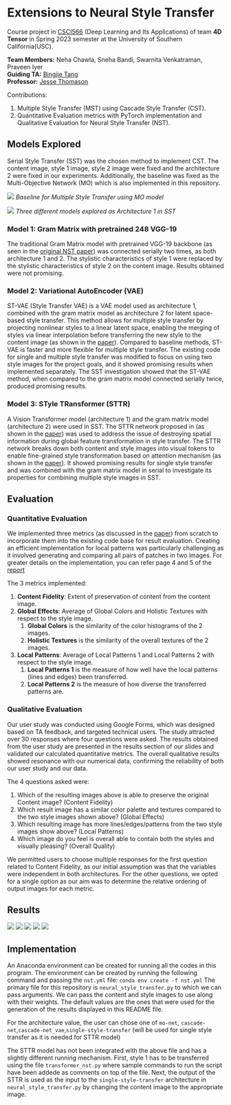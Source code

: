 # Extensions to Neural Style Transfer

Course project in [CSCI566](https://csci566-spring2023.github.io/) (Deep Learning and Its Applications) of team __4D Tensor__ in Spring 2023 semester at the University of Southern California(USC).

__Team Members:__ Neha Chawla, Sneha Bandi, Swarnita Venkatraman, Praveen Iyer<br>
__Guiding TA:__ [Bingjie Tang](https://bingjietang718.github.io/) <br>
__Professor:__ [Jesse Thomason](https://jessethomason.com/)

Contributions:
1. Multiple Style Transfer (MST) using Cascade Style Transfer (CST).
2. Quantitative Evaluation metrics with PyTorch implementation and Qualitative Evaluation for Neural Style Transfer (NST).

## Models Explored

Serial Style Transfer (SST) was the chosen method to implement CST. The content image, style 1 image, style 2 image were fixed and the architecture 2 were fixed in our experiments. Additionally, the baseline was fixed as the Multi-Objective Network (MO) which is also implemented in this repository.

![](readme-images/baseline.png)
*Baseline for Multiple Style Transfer using MO model*

![](readme-images/exp_design.png)
*Three different models explored as Architecture 1 in SST*

### Model 1: Gram Matrix with pretrained 248 VGG-19
The traditional Gram Matrix model with pretrained VGG-19 backbone (as seen in the [original NST paper](https://arxiv.org/abs/1508.06576)) was connected serially two times, as both architecture 1 and 2. The stylistic characteristics of style 1 were replaced by the stylistic characteristics of style 2 on the content image. Results obtained were not promising.

### Model 2: Variational AutoEncoder (VAE)
ST-VAE (Style Transfer VAE) is a VAE model used as architecture 1, combined with the gram matrix model as architecture 2 for latent space-based style transfer. This method allows for multiple style transfer by projecting nonlinear styles to a linear latent space, enabling the merging of styles via linear interpolation before transferring the new style to the content image (as shown in the [paper](https://arxiv.org/abs/2110.07375)). Compared to baseline methods, ST-VAE is faster and more flexible for multiple style transfer. The existing code for single and multiple style transfer was modified to focus on using two style images for the project goals, and it showed promising results when implemented separately. The SST investigation showed that the ST-VAE method, when compared to the gram matrix model connected serially twice, produced promising results.

### Model 3: STyle TRansformer (STTR)
A Vision Transformer model (architecture 1) and the gram matrix model (architecture 2) were used in SST. The STTR network proposed in (as shown in the [paper](https://arxiv.org/abs/2210.05176)) was used to address the issue of destroying spatial information during global feature transformation in style transfer. The STTR network breaks down both content and style images into visual tokens to enable fine-grained style transformation based on attention mechanism (as shown in the [paper](https://arxiv.org/abs/2105.14576)). It showed promising results for single style transfer and was combined with the gram matrix model in serial to investigate its properties for combining multiple style images in SST.

## Evaluation
### Quantitative Evaluation
We implemented three metrics (as discussed in the [paper](https://www.sciencedirect.com/science/article/abs/pii/S1077314221000473)) from scratch to incorporate them into the existing code base for result evaluation. Creating an efficient implementation for local patterns was particularly challenging as it involved generating and comparing all pairs of patches in two images. For greater details on the implementation, you can refer page 4 and 5 of the [report](documentation/6_CSCI566_Final_Project_Report.pdf)

The 3 metrics implemented:
1. __Content Fidelity__: Extent of preservation of content from the content image.
2. __Global Effects__: Average of Global Colors and Holistic Textures with respect to the style image.
    1. __Global Colors__ is the similarity of the color histograms of the 2 images.
    2. __Holistic Textures__ is the similarity of the overall textures of the 2 images.
3. __Local Patterns__: Average of Local Patterns 1 and Local Patterns 2 with respect to the style image.
    1. __Local Patterns 1__ is the measure of how well have the local patterns (lines and edges) been transferred.
    2. __Local Patterns 2__ is the measure of how diverse the transferred patterns are.
### Qualitative Evaluation
Our user study was conducted using Google Forms, which was designed based on TA feedback, and targeted technical users. The study attracted over 30 responses where four questions were asked. The results obtained from the user study are presented in the results section of our slides and validated our calculated quantitative metrics. The overall qualitative results showed resonance with our numerical data, confirming the reliability of both our user study and our data.

The 4 questions asked were:
1. Which of the resulting images above is able to preserve the original Content image? (Content Fidelity)
2. Which result image has a similar color palette and textures compared to the two style images shown above? (Global Effects)
3. Which resulting image has more lines/edges/patterns from the two style images show above? (Local Patterns)
4. Which image do you feel is overall able to contain both the styles and visually pleasing? (Overall Quality)

We permitted users to choose multiple responses for the first question related to Content Fidelity, as our initial assumption was that the variables were independent in both architectures. For the other questions, we opted for a single option as our aim was to determine the relative ordering of output images for each metric.

## Results
![](Readme-images/ob_in.png)
![](Readme-images/ob_out.png)
![](Readme-images/results_qualitative.png)
![](Readme-images/results_quantitative.png)
![](Readme-images/results_table.png)
## Implementation
An Anaconda environment can be created for running all the codes in this program. The environment can be created by running the following command and passing the ```nst.yml``` file:
```conda env create -f nst.yml```
The primary file for this repository is ```neural_style_transfer.py``` to which we can pass arguments. We can pass the content and style images to use along with their weights. The default values are the ones that were used for the generation of the results displayed in this README file.

For the architecture value, the user can chose one of ```mo-net```, ```cascade-net```,```cascade-net_vae```,```single-style-transfer``` (will be used for single style transfer as it is needed for STTR model)

The STTR model has not been integrated with the above file and has a slightly different running mechanism. First, style 1 has to be transferred using the file ```transformer_nst.py``` where sample commands to run the script have been addede as comments on top of the file. Next, the output of the STTR is used as the input to the ```single-style-transfer``` architecture in ```neural_style_transfer.py``` by changing the content image to the appropriate image.